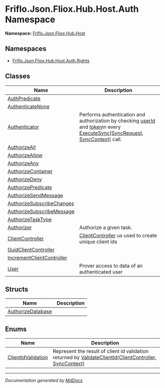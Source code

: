 ﻿<!--  
  <auto-generated>   
    The contents of this file were generated by a tool.  
    Changes to this file may be list if the file is regenerated  
  </auto-generated>   
-->

# Friflo.Json.Fliox.Hub.Host.Auth Namespace

**Namespace:** [Friflo.Json.Fliox.Hub.Host](../index.md)  

## Namespaces

- [Friflo.Json.Fliox.Hub.Host.Auth.Rights](Rights/index.md)

## Classes

| Name                                                            | Description                                                                                                                                                                                                                                                   |
| --------------------------------------------------------------- | ------------------------------------------------------------------------------------------------------------------------------------------------------------------------------------------------------------------------------------------------------------- |
| [AuthPredicate](AuthPredicate/index.md)                         |                                                                                                                                                                                                                                                               |
| [AuthenticateNone](AuthenticateNone/index.md)                   |                                                                                                                                                                                                                                                               |
| [Authenticator](Authenticator/index.md)                         | Performs authentication and authorization by checking [userId](../../Protocol/SyncRequest/fields/userId.md) and [token](../../Protocol/SyncRequest/fields/token.md)in every [ExecuteSync(SyncRequest, SyncContext)](../FlioxHub/methods/ExecuteSync.md) call. |
| [AuthorizeAll](AuthorizeAll/index.md)                           |                                                                                                                                                                                                                                                               |
| [AuthorizeAllow](AuthorizeAllow/index.md)                       |                                                                                                                                                                                                                                                               |
| [AuthorizeAny](AuthorizeAny/index.md)                           |                                                                                                                                                                                                                                                               |
| [AuthorizeContainer](AuthorizeContainer/index.md)               |                                                                                                                                                                                                                                                               |
| [AuthorizeDeny](AuthorizeDeny/index.md)                         |                                                                                                                                                                                                                                                               |
| [AuthorizePredicate](AuthorizePredicate/index.md)               |                                                                                                                                                                                                                                                               |
| [AuthorizeSendMessage](AuthorizeSendMessage/index.md)           |                                                                                                                                                                                                                                                               |
| [AuthorizeSubscribeChanges](AuthorizeSubscribeChanges/index.md) |                                                                                                                                                                                                                                                               |
| [AuthorizeSubscribeMessage](AuthorizeSubscribeMessage/index.md) |                                                                                                                                                                                                                                                               |
| [AuthorizeTaskType](AuthorizeTaskType/index.md)                 |                                                                                                                                                                                                                                                               |
| [Authorizer](Authorizer/index.md)                               | Authorize a given task.                                                                                                                                                                                                                                       |
| [ClientController](ClientController/index.md)                   | [ClientController](ClientController/index.md) us used to create unique client ids                                                                                                                                                                             |
| [GuidClientController](GuidClientController/index.md)           |                                                                                                                                                                                                                                                               |
| [IncrementClientController](IncrementClientController/index.md) |                                                                                                                                                                                                                                                               |
| [User](User/index.md)                                           | Prover access to data of an authenticated user                                                                                                                                                                                                                |

## Structs

| Name                                            | Description |
| ----------------------------------------------- | ----------- |
| [AuthorizeDatabase](AuthorizeDatabase/index.md) |             |

## Enums

| Name                                              | Description                                                                                                                                           |
| ------------------------------------------------- | ----------------------------------------------------------------------------------------------------------------------------------------------------- |
| [ClientIdValidation](ClientIdValidation/index.md) | Represent the result of client id validation returned by [ValidateClientId(ClientController, SyncContext)](Authenticator/methods/ValidateClientId.md) |

___

*Documentation generated by [MdDocs](https://github.com/ap0llo/mddocs)*
